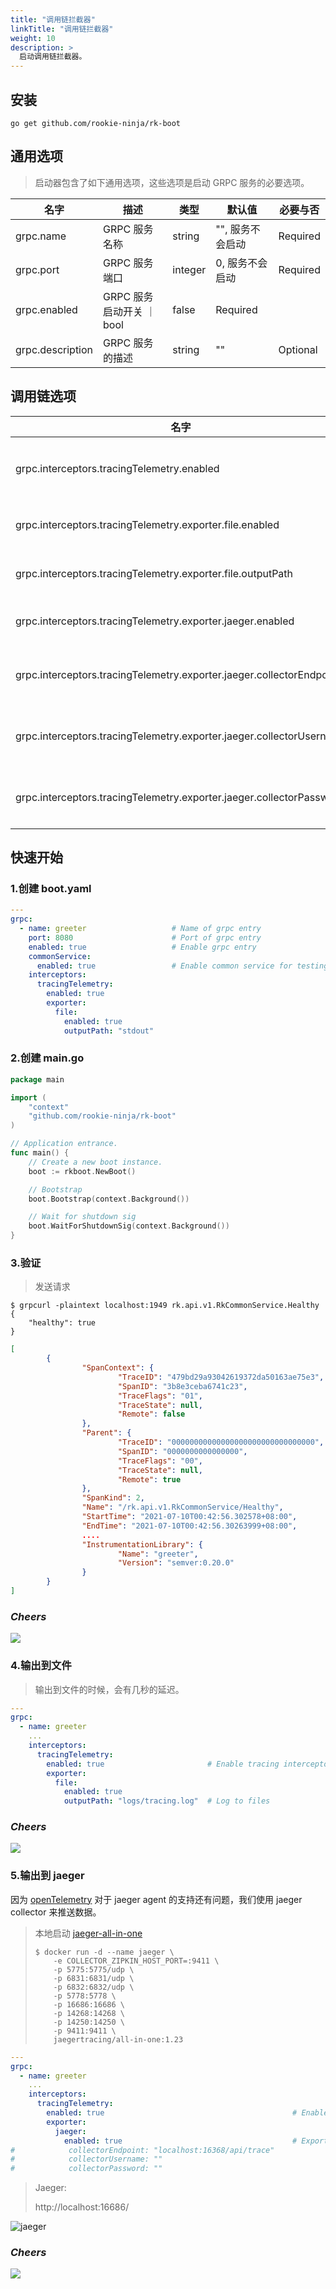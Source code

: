 ```yaml
---
title: "调用链拦截器"
linkTitle: "调用链拦截器"
weight: 10
description: >
  启动调用链拦截器。
---
```


## 安装
```shell script
go get github.com/rookie-ninja/rk-boot
```

## 通用选项
> 启动器包含了如下通用选项，这些选项是启动 GRPC 服务的必要选项。

| 名字 | 描述 | 类型 | 默认值 | 必要与否
| ------ | ------ | ------ | ------ | ------ |
| grpc.name | GRPC 服务名称 | string | "", 服务不会启动 | Required |
| grpc.port | GRPC 服务端口 | integer | 0, 服务不会启动 | Required |
| grpc.enabled | GRPC 服务启动开关 ｜ bool | false | Required |
| grpc.description | GRPC 服务的描述 | string | "" | Optional |

## 调用链选项
| 名字 | 描述 | 类型 | 默认值 |
| ------ | ------ | ------ | ------ |
| grpc.interceptors.tracingTelemetry.enabled | 启动调用链拦截器 | boolean | false |
| grpc.interceptors.tracingTelemetry.exporter.file.enabled | 启动文件输出| boolean | RK |
| grpc.interceptors.tracingTelemetry.exporter.file.outputPath | 输出文件路径 | string | stdout |
| grpc.interceptors.tracingTelemetry.exporter.jaeger.enabled | 启动 jaeger 输出 | boolean | false |
| grpc.interceptors.tracingTelemetry.exporter.jaeger.collectorEndpoint | jaeger 收集器地址 | string | localhost:16368/api/trace |
| grpc.interceptors.tracingTelemetry.exporter.jaeger.collectorUsername | jaeger 收集器用户名 | string | "" |
| grpc.interceptors.tracingTelemetry.exporter.jaeger.collectorPassword | jaeger 收集器密码 | string | "" |

## 快速开始
### 1.创建 boot.yaml
```yaml
---
grpc:
  - name: greeter                   # Name of grpc entry
    port: 8080                      # Port of grpc entry
    enabled: true                   # Enable grpc entry
    commonService:
      enabled: true                 # Enable common service for testing
    interceptors:
      tracingTelemetry:
        enabled: true
        exporter:
          file:
            enabled: true
            outputPath: "stdout"
```

### 2.创建 main.go
```go
package main

import (
	"context"
	"github.com/rookie-ninja/rk-boot"
)

// Application entrance.
func main() {
	// Create a new boot instance.
	boot := rkboot.NewBoot()

	// Bootstrap
	boot.Bootstrap(context.Background())

	// Wait for shutdown sig
	boot.WaitForShutdownSig(context.Background())
}
```

### 3.验证
> 发送请求

```shell script
$ grpcurl -plaintext localhost:1949 rk.api.v1.RkCommonService.Healthy
{
    "healthy": true
}
```

```json
[
        {
                "SpanContext": {
                        "TraceID": "479bd29a93042619372da50163ae75e3",
                        "SpanID": "3b8e3ceba6741c23",
                        "TraceFlags": "01",
                        "TraceState": null,
                        "Remote": false
                },
                "Parent": {
                        "TraceID": "00000000000000000000000000000000",
                        "SpanID": "0000000000000000",
                        "TraceFlags": "00",
                        "TraceState": null,
                        "Remote": true
                },
                "SpanKind": 2,
                "Name": "/rk.api.v1.RkCommonService/Healthy",
                "StartTime": "2021-07-10T00:42:56.302578+08:00",
                "EndTime": "2021-07-10T00:42:56.30263999+08:00",
                ....
                "InstrumentationLibrary": {
                        "Name": "greeter",
                        "Version": "semver:0.20.0"
                }
        }
]
```

### _**Cheers**_
![](/bootstrapper/user-guide/cheers.png)

### 4.输出到文件
> 输出到文件的时候，会有几秒的延迟。

```yaml
---
grpc:
  - name: greeter
    ...
    interceptors:
      tracingTelemetry:
        enabled: true                       # Enable tracing interceptor/middleware
        exporter:
          file:
            enabled: true
            outputPath: "logs/tracing.log"  # Log to files
```

### _**Cheers**_
![](/bootstrapper/user-guide/cheers.png)

### 5.输出到 jaeger
因为 [openTelemetry](https://opentelemetry.io/) 对于 jaeger agent 的支持还有问题，我们使用 jaeger collector 来推送数据。

> 本地启动 [jaeger-all-in-one](https://www.jaegertracing.io/docs/1.23/getting-started/)
> ```shell script
> $ docker run -d --name jaeger \
>     -e COLLECTOR_ZIPKIN_HOST_PORT=:9411 \
>     -p 5775:5775/udp \
>     -p 6831:6831/udp \
>     -p 6832:6832/udp \
>     -p 5778:5778 \
>     -p 16686:16686 \
>     -p 14268:14268 \
>     -p 14250:14250 \
>     -p 9411:9411 \
>     jaegertracing/all-in-one:1.23
> ```

```yaml
---
grpc:
  - name: greeter
    ...
    interceptors:
      tracingTelemetry:
        enabled: true                                          # Enable tracing interceptor/middleware
        exporter:
          jaeger:
            enabled: true                                      # Export to jaeger
#            collectorEndpoint: "localhost:16368/api/trace"
#            collectorUsername: ""
#            collectorPassword: ""
```

> Jaeger:
> 
> http://localhost:16686/

![jaeger](/bootstrapper/user-guide/grpc-golang/basic/grpc-jaeger-inter.png)

### _**Cheers**_
![](/bootstrapper/user-guide/cheers.png)